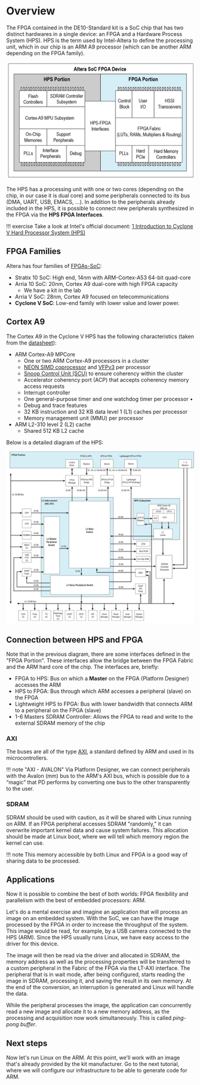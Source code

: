 # Overview

The FPGA contained in the DE10-Standard kit is a SoC chip that has two distinct hardwares in a single device: an FPGA and a Hardware Process System (HPS). HPS is the term used by Intel-Altera to define the processing unit, which in our chip is an ARM A9 processor (which can be another ARM depending on the FPGA family).

![](figs/Tutorial-HPS-SoC.png)

The HPS has a processing unit with one or two cores (depending on the chip, in our case it is dual core) and some peripherals connected to its bus (DMA, UART, USB, EMACS, ...). In addition to the peripherals already included in the HPS, it is possible to connect new peripherals synthesized in the FPGA via the **HPS FPGA Interfaces**.

!!! exercise
    Take a look at Intel's official document: [1 Introduction to Cyclone V Hard Processor System (HPS)](https://people.ece.cornell.edu/land/courses/ece5760/DE1_SOC/HPS_INTRO_54001.pdf)

## FPGA Families

Altera has four families of [FPGAs-SoC](https://www.intel.com/content/www/us/en/products/programmable/soc.html):

- Stratix 10 SoC: High end, 14nm with ARM-Cortex-A53 64-bit quad-core
- Arria 10 SoC: 20nm, Cortex A9 dual-core with high FPGA capacity 
    - We have a kit in the lab
- Arria V SoC: 28nm, Cortex A9 focused on telecommunications
- **Cyclone V SoC**: Low-end family with lower value and lower power.

## Cortex A9

The Cortex A9 in the Cyclone V HPS has the following characteristics (taken from the [datasheet](https://www.intel.com/content/dam/www/programmable/us/en/pdfs/literature/hb/cyclone-v/cv_5v2.pdf)):

- ARM Cortex-A9 MPCore
   - One or two ARM Cortex-A9 processors in a cluster
   - [NEON SIMD coprocessor](https://en.wikipedia.org/wiki/ARM_architecture#Advanced_SIMD_(NEON)) and [VFPv3](https://en.wikipedia.org/wiki/ARM_architecture#Floating-point_(VFP)) per processor 
   - [Snoop Control Unit (SCU)](http://infocenter.arm.com/help/index.jsp?topic=/com.arm.doc.ddi0434c/CJHBABIC.html) to ensure coherency within the cluster
   - Accelerator coherency port (ACP) that accepts coherency memory access requests
   - Interrupt controller
   - One general-purpose timer and one watchdog timer per processor •
   - Debug and trace features
   - 32 KB instruction and 32 KB data level 1 (L1) caches per processor
   - Memory management unit (MMU) per processor
- ARM L2-310 level 2 (L2) cache
   - Shared 512 KB L2 cache

Below is a detailed diagram of the HPS:

![](figs/Tutorial-HPS-SoC-detalhado.png)

## Connection between HPS and FPGA

Note that in the previous diagram, there are some interfaces defined in the "FPGA Portion". These interfaces allow the bridge between the FPGA Fabric and the ARM hard core of the chip. The interfaces are, briefly:

- FPGA to HPS: Bus on which a **Master** on the FPGA (Platform Designer) accesses the ARM
- HPS to FPGA: Bus through which ARM accesses a peripheral (slave) on the FPGA
- Lightweight HPS to FPGA: Bus with lower bandwidth that connects ARM to a peripheral on the FPGA (slave)
- 1-6 Masters SDRAM Controller: Allows the FPGA to read and write to the external SDRAM memory of the chip
 
### AXI

The buses are all of the type [AXI](https://en.wikipedia.org/wiki/Advanced_Microcontroller_Bus_Architecture), a standard defined by ARM and used in its microcontrollers. 

!!! note "AXI - AVALON"
    Via Platform Designer, we can connect peripherals with the Avalon (mm) bus to the ARM's AXI bus, which is possible due to a “magic” that PD performs by converting one bus to the other transparently to the user.

### SDRAM

SDRAM should be used with caution, as it will be shared with Linux running on ARM. If an FPGA peripheral accesses SDRAM "randomly," it can overwrite important kernel data and cause system failures. This allocation should be made at Linux boot, where we will tell which memory region the kernel can use.

!!! note 
    This memory accessible by both Linux and FPGA is a good way of sharing data to be processed.

## Applications

Now it is possible to combine the best of both worlds: FPGA flexibility and parallelism with the best of embedded processors: ARM.

Let's do a mental exercise and imagine an application that will process an image on an embedded system. With the SoC, we can have the image processed by the FPGA in order to increase the throughput of the system. This image would be read, for example, by a USB camera connected to the HPS (ARM). Since the HPS usually runs Linux, we have easy access to the driver for this device.

The image will then be read via the driver and allocated in SDRAM, the memory address as well as the processing properties will be transferred to a custom peripheral in the Fabric of the FPGA via the LT-AXI interface. The peripheral that is in wait mode, after being configured, starts reading the image in SDRAM, processing it, and saving the result in its own memory. At the end of the conversion, an interruption is generated and Linux will handle the data.

While the peripheral processes the image, the application can concurrently read a new image and allocate it to a new memory address, as the processing and acquisition now work simultaneously. This is called *ping-pong buffer*.

## Next steps

Now let's run Linux on the ARM. At this point, we'll work with an image that's already provided by the kit manufacturer. Go to the next tutorial, where we will configure our infrastructure to be able to generate code for ARM.
